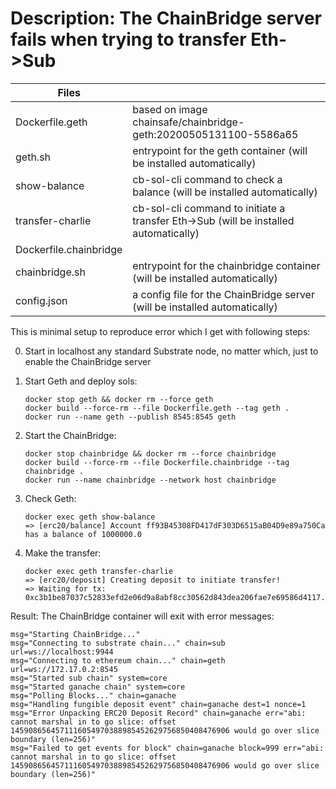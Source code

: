 # Description: The ChainBridge server fails when trying to transfer Eth->Sub

|Files||
|-----|--|
|Dockerfile.geth|based on image chainsafe/chainbridge-geth:20200505131100-5586a65|
|geth.sh|entrypoint for the geth container (will be installed automatically)|
|show-balance|cb-sol-cli command to check a balance (will be installed automatically)|
|transfer-charlie|cb-sol-cli command to initiate a transfer Eth->Sub (will be installed automatically)|
|Dockerfile.chainbridge||
|chainbridge.sh|entrypoint for the chainbridge container (will be installed automatically)|
|config.json|a config file for the ChainBridge server (will be installed automatically)|

This is minimal setup to reproduce error which I get with following steps:

0. Start in localhost any standard Substrate node, no matter which,
   just to enable the ChainBridge server

1. Start Geth and deploy sols:

       docker stop geth && docker rm --force geth
       docker build --force-rm --file Dockerfile.geth --tag geth .
       docker run --name geth --publish 8545:8545 geth

2. Start the ChainBridge:

       docker stop chainbridge && docker rm --force chainbridge
       docker build --force-rm --file Dockerfile.chainbridge --tag chainbridge .
       docker run --name chainbridge --network host chainbridge

3. Check Geth:

       docker exec geth show-balance
       => [erc20/balance] Account ff93B45308FD417dF303D6515aB04D9e89a750Ca has a balance of 1000000.0

4. Make the transfer:

       docker exec geth transfer-charlie
       => [erc20/deposit] Creating deposit to initiate transfer!
       => Waiting for tx: 0xc3b1be87037c52833efd2e06d9a8abf8cc30562d843dea206fae7e69586d4117...

Result: The ChainBridge container will exit with error messages:

    msg="Starting ChainBridge..."
    msg="Connecting to substrate chain..." chain=sub url=ws://localhost:9944
    msg="Connecting to ethereum chain..." chain=geth url=ws://172.17.0.2:8545
    msg="Started sub chain" system=core
    msg="Started ganache chain" system=core
    msg="Polling Blocks..." chain=ganache
    msg="Handling fungible deposit event" chain=ganache dest=1 nonce=1
    msg="Error Unpacking ERC20 Deposit Record" chain=ganache err="abi: cannot marshal in to go slice: offset 1459086564571116054970388985452629756850408476906 would go over slice boundary (len=256)"
    msg="Failed to get events for block" chain=ganache block=999 err="abi: cannot marshal in to go slice: offset 1459086564571116054970388985452629756850408476906 would go over slice boundary (len=256)"
